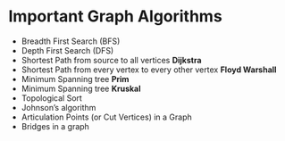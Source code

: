 # Important Graph Algorithms

-    Breadth First Search (BFS)
-    Depth First Search (DFS)
-    Shortest Path from source to all vertices **Dijkstra**
-    Shortest Path from every vertex to every other vertex **Floyd Warshall**
-    Minimum Spanning tree **Prim**
-    Minimum Spanning tree **Kruskal**
-    Topological Sort
-    Johnson’s algorithm
-    Articulation Points (or Cut Vertices) in a Graph
-    Bridges in a graph
